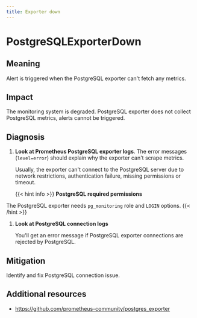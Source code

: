 ```yaml
---
title: Exporter down
---
```


# PostgreSQLExporterDown

## Meaning

Alert is triggered when the PostgreSQL exporter can't fetch any metrics.

## Impact

The monitoring system is degraded. PostgreSQL exporter does not collect PostgreSQL metrics, alerts cannot be triggered.

## Diagnosis

1. **Look at Prometheus PostgreSQL exporter logs**. The error messages (`level=error`) should explain why the exporter can't scrape metrics.

    Usually, the exporter can't connect to the PostgreSQL server due to network restrictions, authentication failure, missing permissions or timeout.

    {{< hint info >}}
**PostgreSQL required permissions**

The PostgreSQL exporter needs `pg_monitoring` role and `LOGIN` options.
    {{< /hint >}}

1. **Look at PostgreSQL connection logs**

    You'll get an error message if PostgreSQL exporter connections are rejected by PostgreSQL.

## Mitigation

Identify and fix PostgreSQL connection issue.

## Additional resources

- <https://github.com/prometheus-community/postgres_exporter>
